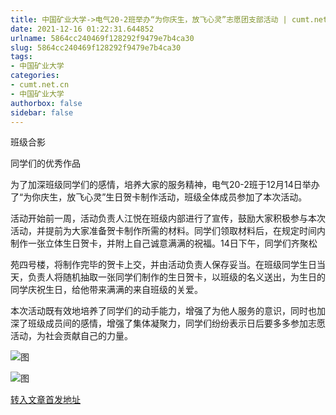 ```yaml
---
title: 中国矿业大学->电气20-2班举办“为你庆生，放飞心灵”志愿团支部活动 | cumt.net.cn
date: 2021-12-16 01:22:31.644852
urlname: 5864cc240469f128292f9479e7b4ca30
slug: 5864cc240469f128292f9479e7b4ca30
tags: 
- 中国矿业大学
categories:
- cumt.net.cn
- 中国矿业大学
authorbox: false
sidebar: false
---
```

班级合影

同学们的优秀作品

为了加深班级同学们的感情，培养大家的服务精神，电气20-2班于12月14日举办了“为你庆生，放飞心灵”生日贺卡制作活动，班级全体成员参加了本次活动。

活动开始前一周，活动负责人江悦在班级内部进行了宣传，鼓励大家积极参与本次活动，并提前为大家准备贺卡制作所需的材料。同学们领取材料后，在规定时间内制作一张立体生日贺卡，并附上自己诚意满满的祝福。14日下午，同学们齐聚松
<!--more-->
苑四号楼，将制作完毕的贺卡上交，并由活动负责人保存妥当。在班级同学生日当天，负责人将随机抽取一张同学们制作的生日贺卡，以班级的名义送出，为生日的同学庆祝生日，给他带来满满的来自班级的关爱。

本次活动既有效地培养了同学们的动手能力，增强了为他人服务的意识，同时也加深了班级成员间的感情，增强了集体凝聚力，同学们纷纷表示日后要多多参加志愿活动，为社会贡献自己的力量。

![图](http://xwzx.cumt.edu.cn/_upload/article/images/fc/87/fc01864e434990fec0647bb4895c/25c35da1-6946-44a1-82d7-fb7e3d57033e.png)

![图](http://xwzx.cumt.edu.cn/_upload/article/images/fc/87/fc01864e434990fec0647bb4895c/14c01e5d-0b9c-4654-a46f-24fc94190153.png)

[转入文章首发地址](http://xwzx.cumt.edu.cn/5e/04/c523a613892/page.htm)